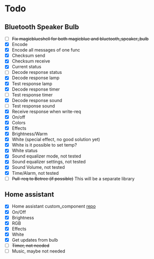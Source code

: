 # Todo

## Bluetooth Speaker Bulb
* [ ] ~~Fix magicblueshell for both magicblue and bluetooth_speaker_bulb~~
* [x] Encode
* [x] Encode all messages of one func
* [x] Checksum send
* [x] Checksum receive
* [x] Current status
* [ ] Decode response status
* [x] Decode response lamp
* [x] Test response lamp
* [x] Decode response timer
* [ ] Test response timer
* [x] Decode response sound
* [ ] Test response sound
* [x] Receive response when write-req
* [x] On/off
* [x] Colors
* [x] Effects
* [x] Brightness/Warm
* [x] White (special effect, no good solution yet)
* [x] White is it possible to set temp?
* [x] White status
* [x] Sound equalizer mode, not tested
* [x] Sound equalizer settings, not tested
* [x] Sound Volume, not tested
* [x] Time/Alarm, not tested
* [ ] ~~Pull-req to Betree (if possible)~~ This will be a separate library

## Home assistant
* [x] Home assistant custom_component [repo](https://github.com/orrpan/homeassistant-bluetoothbulb)
* [x] On/Off
* [x] Brightness
* [x] RGB
* [x] Effects
* [x] White
* [x] Get updates from bulb
* [ ] ~~Timer, not needed~~
* [ ] Music, maybe not needed
